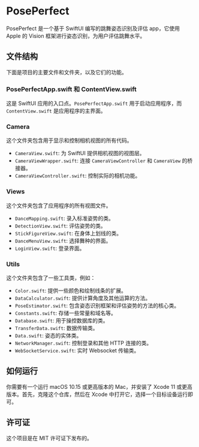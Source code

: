 # PosePerfect

PosePerfect 是一个基于 SwiftUI 编写的跳舞姿态识别及评估 app，它使用 Apple 的 Vision 框架进行姿态识别，为用户评估跳舞水平。

## 文件结构

下面是项目的主要文件和文件夹，以及它们的功能。

### PosePerfectApp.swift 和 ContentView.swift

这是 SwiftUI 应用的入口点。`PosePerfectApp.swift` 用于启动应用程序，而 `ContentView.swift` 是应用程序的主界面。

### Camera

这个文件夹包含用于显示和控制相机视图的所有代码。

- `CameraView.swift`: 为 SwiftUI 提供相机视图的视图层。
- `CameraViewWrapper.swift`: 连接 `CameraViewController` 和 `CameraView` 的桥接器。
- `CameraViewController.swift`: 控制实际的相机功能。

### Views

这个文件夹包含了应用程序的所有视图文件。

- `DanceMapping.swift`: 录入标准姿势的类。
- `DetectionView.swift`: 评估姿势的类。
- `StickFigureView.swift`: 在身体上划线的类。
- `DanceMenuView.swift`: 选择舞种的界面。
- `LoginView.swift`: 登录界面。

### Utils

这个文件夹包含了一些工具类，例如：

- `Color.swift`: 提供一些颜色和绘制线条的扩展。
- `DataCalculator.swift`: 提供计算角度及其他运算的方法。
- `PoseEstimator.swift`: 包含姿态识别框架和评估姿势的方法的核心类。
- `Constants.swift`: 存储一些常量和域名等。
- `Database.swift`: 用于操控数据库的类。
- `TransferData.swift`: 数据传输类。
- `Data.swift`: 姿态的实体类。
- `NetworkManager.swift`: 控制登录和其他 HTTP 连接的类。
- `WebSocketService.swift`: 实时 Websocket 传输类。

## 如何运行

你需要有一个运行 macOS 10.15 或更高版本的 Mac，并安装了 Xcode 11 或更高版本。首先，克隆这个仓库，然后在 Xcode 中打开它，选择一个目标设备运行即可。

## 许可证

这个项目是在 MIT 许可证下发布的。
